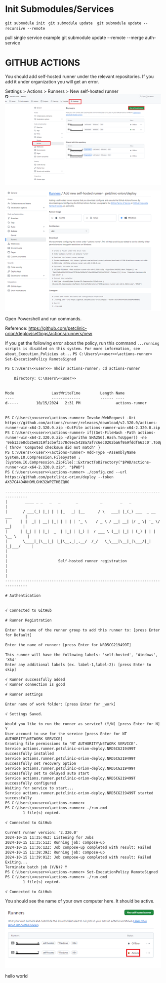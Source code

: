 # Init Submodules/Services 
`git submodule init `
`git submodule update 
git submodule update --recursive --remote` 

pull single service example git submodule update --remote --merge auth-service 

# GITHUB ACTIONS

You should add self-hosted runner under the relevant repositories. If you add it under organization you will get an error.

Settings > Actions > Runners > New self-hosted runner
![img_4.png](img_4.png)

![img_5.png](img_5.png)

Open Powershell and run commands. 

Reference: https://github.com/petclinic-orion/deploy/settings/actions/runners/new

If you get the following error about the policy, run this command
``...running scripts is disabled on this system. For more information, see about_Execution_Policies at...``
``PS C:\Users\<<user>>\actions-runner> Set-ExecutionPolicy RemoteSigned``


````
PS C:\Users\<<user>>> mkdir actions-runner; cd actions-runner                                                                

    Directory: C:\Users\<<user>>


Mode                 LastWriteTime         Length Name
----                 -------------         ------ ----
d-----        10/15/2024   2:31 PM                actions-runner


PS C:\Users\<<user>>\actions-runner> Invoke-WebRequest -Uri https://github.com/actions/runner/releases/download/v2.320.0/actions-runner-win-x64-2.320.0.zip -OutFile actions-runner-win-x64-2.320.0.zip
PS C:\Users\<<user>>\actions-runner> if((Get-FileHash -Path actions-runner-win-x64-2.320.0.zip -Algorithm SHA256).Hash.ToUpper() -ne '9eb133e8cb25e8319f1cbef3578c9ec5428a7af7c6ec0202ba6f9a9fddf663c0'.ToUpper()){ throw 'Computed checksum did not match' }
PS C:\Users\<<user>>\actions-runner> Add-Type -AssemblyName System.IO.Compression.FileSystem ; [System.IO.Compression.ZipFile]::ExtractToDirectory("$PWD/actions-runner-win-x64-2.320.0.zip", "$PWD")
PS C:\Users\<<user>>\actions-runner> ./config.cmd --url https://github.com/petclinic-orion/deploy --token AX37C44D4KHOMLGHK32WPZTHBZQHO

--------------------------------------------------------------------------------
|        ____ _ _   _   _       _          _        _   _                      |
|       / ___(_) |_| | | |_   _| |__      / \   ___| |_(_) ___  _ __  ___      |
|      | |  _| | __| |_| | | | | '_ \    / _ \ / __| __| |/ _ \| '_ \/ __|     |
|      | |_| | | |_|  _  | |_| | |_) |  / ___ \ (__| |_| | (_) | | | \__ \     |
|       \____|_|\__|_| |_|\__,_|_.__/  /_/   \_\___|\__|_|\___/|_| |_|___/     |
|                                                                              |
|                       Self-hosted runner registration                        |
|                                                                              |
--------------------------------------------------------------------------------

# Authentication


√ Connected to GitHub

# Runner Registration

Enter the name of the runner group to add this runner to: [press Enter for Default]

Enter the name of runner: [press Enter for NRD5CG219499T]

This runner will have the following labels: 'self-hosted', 'Windows', 'X64'
Enter any additional labels (ex. label-1,label-2): [press Enter to skip]

√ Runner successfully added
√ Runner connection is good

# Runner settings

Enter name of work folder: [press Enter for _work]

√ Settings Saved.

Would you like to run the runner as service? (Y/N) [press Enter for N] Y
User account to use for the service [press Enter for NT AUTHORITY\NETWORK SERVICE]
Granting file permissions to 'NT AUTHORITY\NETWORK SERVICE'.
Service actions.runner.petclinic-orion-deploy.NRD5CG219499T successfully installed
Service actions.runner.petclinic-orion-deploy.NRD5CG219499T successfully set recovery option
Service actions.runner.petclinic-orion-deploy.NRD5CG219499T successfully set to delayed auto start
Service actions.runner.petclinic-orion-deploy.NRD5CG219499T successfully configured
Waiting for service to start...
Service actions.runner.petclinic-orion-deploy.NRD5CG219499T started successfully
PS C:\Users\<<user>>\actions-runner>
PS C:\Users\<<user>>\actions-runner> ./run.cmd
        1 file(s) copied.

√ Connected to GitHub

Current runner version: '2.320.0'
2024-10-15 11:35:46Z: Listening for Jobs
2024-10-15 11:35:51Z: Running job: compose-up
2024-10-15 11:36:12Z: Job compose-up completed with result: Failed
2024-10-15 11:38:39Z: Running job: compose-up
2024-10-15 11:39:01Z: Job compose-up completed with result: Failed
Exiting...
Terminate batch job (Y/N)? Y
PS C:\Users\<<user>>\actions-runner> Set-ExecutionPolicy RemoteSigned
PS C:\Users\<<user>>\actions-runner> ./run.cmd
        1 file(s) copied.

√ Connected to GitHub

````

You should see the name of your own computer here. It should be active. 

![img_3.png](img_3.png)

hello world